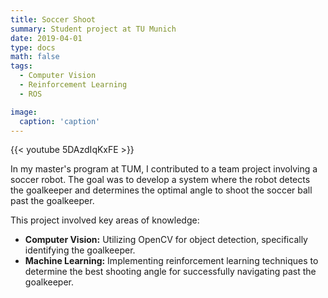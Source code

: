 ```yaml
---
title: Soccer Shoot
summary: Student project at TU Munich
date: 2019-04-01
type: docs
math: false
tags:
  - Computer Vision
  - Reinforcement Learning
  - ROS

image:
  caption: 'caption'
---
```

{{< youtube 5DAzdIqKxFE >}}

In my master's program at TUM, I contributed to a team project involving a soccer robot. The goal was to develop a system where the robot detects the goalkeeper and determines the optimal angle to shoot the soccer ball past the goalkeeper.

This project involved key areas of knowledge:

* **Computer Vision:** Utilizing OpenCV for object detection, specifically identifying the goalkeeper.
* **Machine Learning:** Implementing reinforcement learning techniques to determine the best shooting angle for successfully navigating past the goalkeeper.
